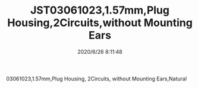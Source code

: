 ﻿---
layout: post 
title: JST03061023,1.57mm,Plug Housing,2Circuits,without Mounting Ears
tags: 1625
categories: housing-terminal
overview: 1.57mm Diameter Standard .062" Pin and Socket Receptacle Housing, 2 Circuits, without Mounting Ears, Natural
series: 1625
part_number: 03061023
thumb_img: static/202006/339-thumb-20200626161349.jpg
image: static/202006/339-20200626161349.jpg
date: 2020/6/26 8:11:48
---


03061023,1.57mm,Plug Housing, 2Circuits, without Mounting Ears,Natural
